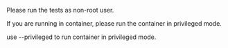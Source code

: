 Please run the tests as non-root user.

If you are running in container, please run the container in privileged mode.

use --privileged to run container in privileged mode.

